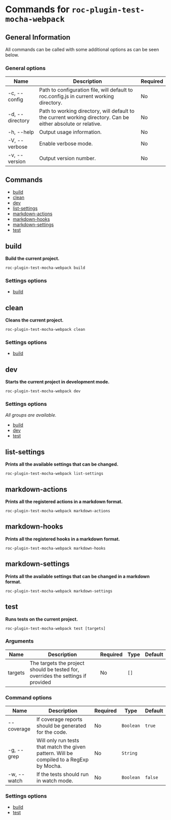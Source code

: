 # Commands for `roc-plugin-test-mocha-webpack`

## General Information
All commands can be called with some additional options as can be seen below.

### General options

| Name            | Description                                                                                                   | Required |
| --------------- | ------------------------------------------------------------------------------------------------------------- | -------- |
| -c, --config    | Path to configuration file, will default to roc.config.js in current working directory.                       | No       |
| -d, --directory | Path to working directory, will default to the current working directory. Can be either absolute or relative. | No       |
| -h, --help      | Output usage information.                                                                                     | No       |
| -V, --verbose   | Enable verbose mode.                                                                                          | No       |
| -v, --version   | Output version number.                                                                                        | No       |

## Commands
* [build](#build)
* [clean](#clean)
* [dev](#dev)
* [list-settings](#list-settings)
* [markdown-actions](#markdown-actions)
* [markdown-hooks](#markdown-hooks)
* [markdown-settings](#markdown-settings)
* [test](#test)

## build
__Build the current project.__

```
roc-plugin-test-mocha-webpack build
```

### Settings options
* [build](/packages/roc-plugin-mocha-webpack/docs/Settings.md#build)

## clean
__Cleans the current project.__

```
roc-plugin-test-mocha-webpack clean
```

### Settings options
* [build](/packages/roc-plugin-mocha-webpack/docs/Settings.md#build)

## dev
__Starts the current project in development mode.__

```
roc-plugin-test-mocha-webpack dev
```

### Settings options
_All groups are available._
* [build](/packages/roc-plugin-mocha-webpack/docs/Settings.md#build)
* [dev](/packages/roc-plugin-mocha-webpack/docs/Settings.md#dev)
* [test](/packages/roc-plugin-mocha-webpack/docs/Settings.md#test)

## list-settings
__Prints all the available settings that can be changed.__

```
roc-plugin-test-mocha-webpack list-settings
```

## markdown-actions
__Prints all the registered actions in a markdown format.__

```
roc-plugin-test-mocha-webpack markdown-actions
```

## markdown-hooks
__Prints all the registered hooks in a markdown format.__

```
roc-plugin-test-mocha-webpack markdown-hooks
```

## markdown-settings
__Prints all the available settings that can be changed in a markdown format.__

```
roc-plugin-test-mocha-webpack markdown-settings
```

## test
__Runs tests on the current project.__

```
roc-plugin-test-mocha-webpack test [targets]
```

### Arguments

| Name        | Description                                                                              | Required | Type      | Default |
| ----------- | ---------------------------------------------------------------------------------------- | -------- | --------- | ------- |
| targets     | The targets the project should be tested for, overrides the settings if provided         | No       | `[]`      |         |

### Command options

| Name        | Description                                                                              | Required | Type      | Default |
| ----------- | ---------------------------------------------------------------------------------------- | -------- | --------- | ------- |
| --coverage  | If coverage reports should be generated for the code.                                    | No       | `Boolean` | `true`  |
| -g, --grep  | Will only run tests that match the given pattern. Will be compiled to a RegExp by Mocha. | No       | `String`  |         |
| -w, --watch | If the tests should run in watch mode.                                                   | No       | `Boolean` | `false` |

### Settings options
* [build](/packages/roc-plugin-mocha-webpack/docs/Settings.md#build)
* [test](/packages/roc-plugin-mocha-webpack/docs/Settings.md#test)
